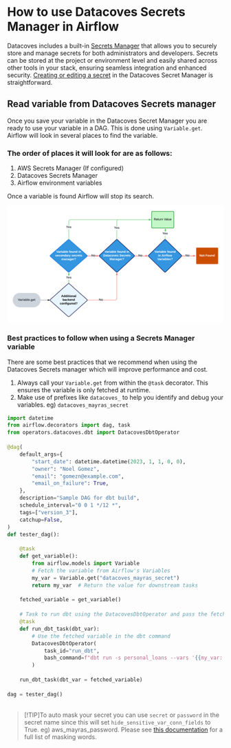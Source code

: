 # How to use Datacoves Secrets Manager in Airflow

Datacoves includes a built-in [Secrets Manager](reference/admin-menu/secrets.md) that allows you to securely store and manage secrets for both administrators and developers. Secrets can be stored at the project or environment level and easily shared across other tools in your stack, ensuring seamless integration and enhanced security. [Creating or editing a secret](/how-tos/datacoves/how_to_secrets.md) in the Datacoves Secret Manager is straightforward.

## Read variable from Datacoves Secrets manager

Once you save your variable in the Datacoves Secret Manager you are ready to use your variable in a DAG. This is done using `Variable.get`. Airflow will look in several places to find the variable. 

### The order of places it will look for are as follows:

1. AWS Secrets Manager (If configured)
2. Datacoves Secrets Manager
3. Airflow environment variables

Once a variable is found Airflow will stop its search. 

![secrets flowchart](assets/variablle_flow.png)

### Best practices to follow when using a Secrets Manager variable

There are some best practices that we recommend when using the Datacoves Secrets manager which will improve performance and cost.

1. Always call your `Variable.get` from within the `@task` decorator. This ensures the variable is only fetched at runtime.
2. Make use of prefixes like `datacoves_` to help you identify and debug your variables. eg) `datacoves_mayras_secret`


```python
import datetime
from airflow.decorators import dag, task
from operators.datacoves.dbt import DatacovesDbtOperator

@dag(
    default_args={
        "start_date": datetime.datetime(2023, 1, 1, 0, 0),
        "owner": "Noel Gomez",
        "email": "gomezn@example.com",
        "email_on_failure": True,
    },
    description="Sample DAG for dbt build",
    schedule_interval="0 0 1 */12 *",
    tags=["version_3"],
    catchup=False,
)
def tester_dag():

    @task
    def get_variable():
        from airflow.models import Variable
        # Fetch the variable from Airflow's Variables
        my_var = Variable.get("datacoves_mayras_secret")
        return my_var  # Return the value for downstream tasks

    fetched_variable = get_variable()

    # Task to run dbt using the DatacovesDbtOperator and pass the fetched variable
    @task
    def run_dbt_task(dbt_var):
        # Use the fetched variable in the dbt command
        DatacovesDbtOperator(
            task_id="run_dbt",
            bash_command=f"dbt run -s personal_loans --vars '{{my_var: \"{fetched_variable}\"}}'"
        )

    run_dbt_task(dbt_var = fetched_variable)

dag = tester_dag()



```

>[!TIP]To auto mask your secret you can use `secret` or `password` in the secret name since this will set `hide_sensitive_var_conn_fields` to True. eg) aws_mayras_password. Please see [this documentation](https://www.astronomer.io/docs/learn/airflow-variables#hide-sensitive-information-in-airflow-variables) for a full list of masking words.


